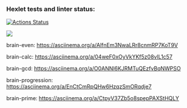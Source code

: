 ### Hexlet tests and linter status:
[![Actions Status](https://github.com/Manreed/python-project-49/actions/workflows/hexlet-check.yml/badge.svg)](https://github.com/Manreed/python-project-49/actions)

<a href="https://codeclimate.com/github/Manreed/python-project-49/maintainability"><img src="https://api.codeclimate.com/v1/badges/ea84a98a6d9efd4ea296/maintainability" /></a>

brain-even:
https://asciinema.org/a/AlfnEm3NwaLRr8cnmRP7KoT9V


brain-calc:
https://asciinema.org/a/04weF0xOyVkYKf5z08vlL1c57


brain-gcd:
https://asciinema.org/a/O0ANNl6KJRMTuQEzfvBqNWPSO


brain-progression:
https://asciinema.org/a/EnCtCmRpQHw6HzqzSmORqdje7


brain-prime:
https://asciinema.org/a/CtpyV37Zb5o8spepPAXStHQLY
